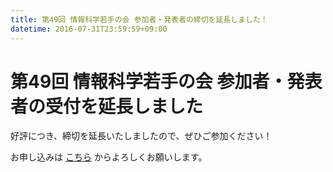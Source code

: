 ```yaml
---
title: 第49回 情報科学若手の会 参加者・発表者の締切を延長しました！
datetime: 2016-07-31T23:59:59+09:00
---
```


# 第49回 情報科学若手の会 参加者・発表者の受付を延長しました
好評につき、締切を延長いたしましたので、ぜひご参加ください！

お申し込みは [こちら](http://wakate.org/2016/06/27/49th-general/) からよろしくお願いします。
